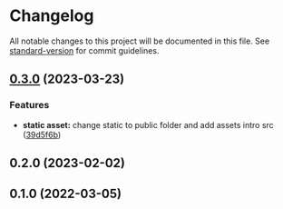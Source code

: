 # Changelog

All notable changes to this project will be documented in this file. See [standard-version](https://github.com/conventional-changelog/standard-version) for commit guidelines.

## [0.3.0](https://github.com/gabrielmelo/vitewind-starter/compare/v0.2.0...v0.3.0) (2023-03-23)


### Features

* **static asset:** change static to public folder and add assets intro src ([39d5f6b](https://github.com/gabrielmelo/vitewind-starter/commit/39d5f6b6e76f33e294a5940f4717bd92aae96d14))

## 0.2.0 (2023-02-02)

## 0.1.0 (2022-03-05)
